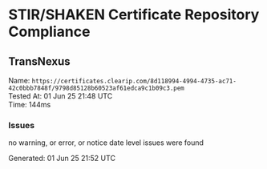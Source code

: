 # STIR/SHAKEN Certificate Repository Compliance

## TransNexus

Name: `https://certificates.clearip.com/8d118994-4994-4735-ac71-42c0bbb7848f/9798d85128b60523af61edca9c1b09c3.pem`\
Tested At: 01 Jun 25 21:48 UTC\
Time: 144ms

### Issues

no warning, or error, or notice date level issues were found

Generated: 01 Jun 25 21:52 UTC